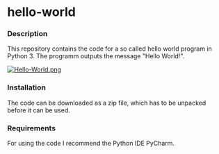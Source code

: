 # hello-world

### Description
This repository contains the code for a so called hello world program in Python 3. The programm outputs the message "Hello World!".


[![Hello-World.png](https://i.postimg.cc/V6Vt4gHC/Hello-World.png)](https://postimg.cc/9RyzQd2m)


### Installation

The code can be downloaded as a zip file, which has to be unpacked before it can be used.

### Requirements

For using the code I recommend the Python IDE PyCharm.
